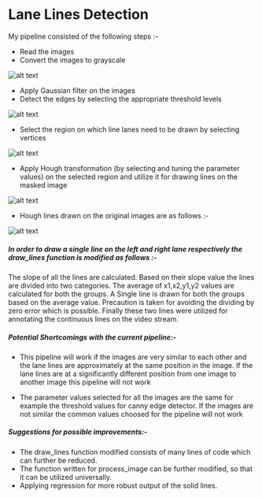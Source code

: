 # Lane Lines Detection

My pipeline consisted of the following steps :-
* Read the images
* Convert the images to grayscale

![alt text](https://github.com/advaitha/CarND-LaneLines-P1/blob/master/grayscale.png)

* Apply Gaussian filter on the images
* Detect the edges by selecting the appropriate threshold levels

![alt text](https://github.com/advaitha/CarND-LaneLines-P1/blob/master/edge.png)

* Select the region on which line lanes need to be drawn by selecting vertices

![alt text](https://github.com/advaitha/CarND-LaneLines-P1/blob/master/region.png)

* Apply Hough transformation (by selecting and tuning the parameter values) on the selected region and utilize it for drawing lines on the masked image

![alt text](https://github.com/advaitha/CarND-LaneLines-P1/blob/master/red_lines.png)

* Hough lines drawn on the original images are as follows :-

![alt text](https://github.com/advaitha/CarND-LaneLines-P1/blob/master/hough_lines.png)

##### In order to draw a single line on the left and right lane respectively the draw_lines function is modified as follows :-

The slope of all the lines are calculated. Based on their slope value the lines are divided into two categories. The average of x1,x2,y1,y2 values are calculated for both the groups. A Single line is drawn for both the groups based on the average value. Precaution is taken for avoiding the dividing by zero error which is possible. Finally these two lines were utilized for annotating the continuous lines on the video stream.

##### Potential Shortcomings with the current pipeline:-

* This pipeline will work if the images are very similar to each other and the lane lines are approximately at the same position in the image. If the lane lines are at a significantly different position from one image to another image this pipeline will not work

* The parameter values selected for all the images are the same for example the threshold values for canny edge detector. If the images are not similar the common values choosed for the pipeline will not work

##### Suggestions for possible improvements:-

* The draw_lines function modified consists of many lines of code which can further be reduced.
* The function written for process_image can be further modified, so that it can be utilized universally.
* Applying regression for more robust output of the solid lines.




 



 

























